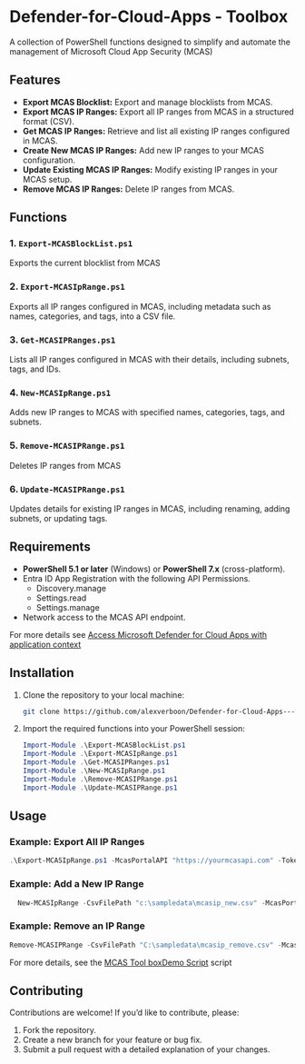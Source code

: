 # Defender-for-Cloud-Apps - Toolbox

A collection of PowerShell functions designed to simplify and automate the management of Microsoft Cloud App Security (MCAS)

## Features

- **Export MCAS Blocklist:** Export and manage blocklists from MCAS.
- **Export MCAS IP Ranges:** Export all IP ranges from MCAS in a structured format (CSV).
- **Get MCAS IP Ranges:** Retrieve and list all existing IP ranges configured in MCAS.
- **Create New MCAS IP Ranges:** Add new IP ranges to your MCAS configuration.
- **Update Existing MCAS IP Ranges:** Modify existing IP ranges in your MCAS setup.
- **Remove MCAS IP Ranges:** Delete IP ranges from MCAS.

## Functions

### 1. `Export-MCASBlockList.ps1`

Exports the current blocklist from MCAS

### 2. `Export-MCASIpRange.ps1`

Exports all IP ranges configured in MCAS, including metadata such as names, categories, and tags, into a CSV file.

### 3. `Get-MCASIPRanges.ps1`

Lists all IP ranges configured in MCAS with their details, including subnets, tags, and IDs.

### 4. `New-MCASIpRange.ps1`

Adds new IP ranges to MCAS with specified names, categories, tags, and subnets.

### 5. `Remove-MCASIPRange.ps1`

Deletes IP ranges from MCAS

### 6. `Update-MCASIPRange.ps1`

Updates details for existing IP ranges in MCAS, including renaming, adding subnets, or updating tags.

## Requirements

- **PowerShell 5.1 or later** (Windows) or **PowerShell 7.x** (cross-platform).
- Entra ID App Registration with the following API Permissions.
  - Discovery.manage
  - Settings.read
  - Settings.manage
- Network access to the MCAS API endpoint.

For more details see [Access Microsoft Defender for Cloud Apps with application context](https://learn.microsoft.com/en-us/defender-cloud-apps/api-authentication-application)

## Installation

1. Clone the repository to your local machine:

   ```bash
   git clone https://github.com/alexverboon/Defender-for-Cloud-Apps---Toolbox.git
   ```

2. Import the required functions into your PowerShell session:

   ```powershell
   Import-Module .\Export-MCASBlockList.ps1
   Import-Module .\Export-MCASIpRange.ps1
   Import-Module .\Get-MCASIPRanges.ps1
   Import-Module .\New-MCASIpRange.ps1
   Import-Module .\Remove-MCASIPRange.ps1
   Import-Module .\Update-MCASIPRange.ps1
   ```

## Usage

### Example: Export All IP Ranges

```powershell
.\Export-MCASIpRange.ps1 -McasPortalAPI "https://yourmcasapi.com" -Token "your_token" -OutputCsvFilePath "c:\Sampledata\mcas_export.csv"
```

### Example: Add a New IP Range

```powershell
  New-MCASIpRange -CsvFilePath "c:\sampledata\mcasip_new.csv" -McasPortalAPI "https://mymtplab.eu2.portal.cloudappsecurity.com" -Token $token
```

### Example: Remove an IP Range

```powershell
Remove-MCASIPRange -CsvFilePath "C:\sampledata\mcasip_remove.csv" -McasPortalAPI "https://mymtplab.eu2.portal.cloudappsecurity.com" -Token $token
```

For more details, see the [MCAS Tool boxDemo Script](MCASToolBoxDemo.ps1) script

## Contributing

Contributions are welcome! If you’d like to contribute, please:

1. Fork the repository.
2. Create a new branch for your feature or bug fix.
3. Submit a pull request with a detailed explanation of your changes.
